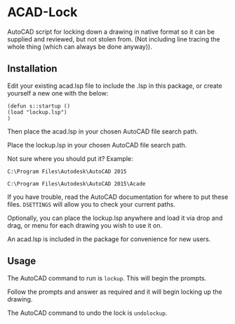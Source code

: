 # ACAD-Lock
AutoCAD script for locking down a drawing in native format so it can be supplied and reviewed, but not stolen from. (Not including line tracing the whole thing (which can always be done anyway)).

## Installation
Edit your existing acad.lsp file to include the .lsp in this package, or create yourself a new one with the below:
```
(defun s::startup ()
(load "lockup.lsp")
)
```
Then place the acad.lsp in your chosen AutoCAD file search path.

Place the lockup.lsp in your chosen AutoCAD file search path.

Not sure where you should put it? Example:
```
C:\Program Files\Autodesk\AutoCAD 2015
```
```
C:\Program Files\Autodesk\AutoCAD 2015\Acade
```
If you have trouble, read the AutoCAD documentation for where to put these files. ```DSETTINGS``` will allow you to check your current paths.

Optionally, you can place the lockup.lsp anywhere and load it via drop and drag, or menu for each drawing you wish to use it on.

An acad.lsp is included in the package for convenience for new users.

## Usage
The AutoCAD command to run is ```lockup```.
This will begin the prompts.

Follow the prompts and answer as required and it will begin locking up the drawing.

The AutoCAD command to undo the lock is ```undolockup```.